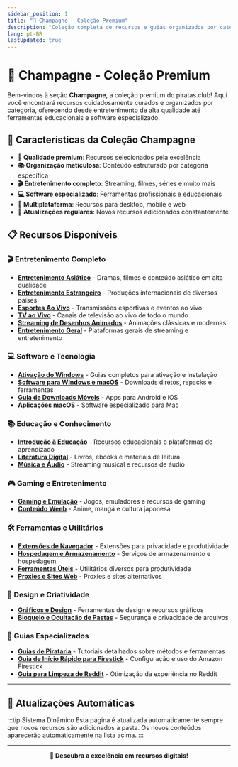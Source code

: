 ```yaml
---
sidebar_position: 1
title: "💎 Champagne – Coleção Premium"
description: "Coleção completa de recursos e guias organizados por categoria - entretenimento, software, educação e muito mais"
lang: pt-BR
lastUpdated: true
---
```


# 🍾 Champagne - Coleção Premium

Bem-vindos à seção **Champagne**, a coleção premium do piratas.club! Aqui você encontrará recursos cuidadosamente curados e organizados por categoria, oferecendo desde entretenimento de alta qualidade até ferramentas educacionais e software especializado.

## 🎯 Características da Coleção Champagne

- **🥂 Qualidade premium**: Recursos selecionados pela excelência
- **📚 Organização meticulosa**: Conteúdo estruturado por categoria específica
- **🎬 Entretenimento completo**: Streaming, filmes, séries e muito mais
- **💻 Software especializado**: Ferramentas profissionais e educacionais
- **📱 Multiplataforma**: Recursos para desktop, mobile e web
- **🔄 Atualizações regulares**: Novos recursos adicionados constantemente

## 📋 Recursos Disponíveis

### 🎬 Entretenimento Completo
- **[Entretenimento Asiático](/dbordo/champagne/entertainment_1)** - Dramas, filmes e conteúdo asiático em alta qualidade
- **[Entretenimento Estrangeiro](/dbordo/champagne/entertainment_2)** - Produções internacionais de diversos países
- **[Esportes Ao Vivo](/dbordo/champagne/entertainment_3)** - Transmissões esportivas e eventos ao vivo
- **[TV ao Vivo](/dbordo/champagne/entertainment_4)** - Canais de televisão ao vivo de todo o mundo
- **[Streaming de Desenhos Animados](/dbordo/champagne/entertainment_5)** - Animações clássicas e modernas
- **[Entretenimento Geral](/dbordo/champagne/entertainment)** - Plataformas gerais de streaming e entretenimento

### 💻 Software e Tecnologia
- **[Ativação do Windows](/dbordo/champagne/activate_windows)** - Guias completos para ativação e instalação
- **[Software para Windows e macOS](/dbordo/champagne/software)** - Downloads diretos, repacks e ferramentas
- **[Guia de Downloads Móveis](/dbordo/champagne/mobile)** - Apps para Android e iOS
- **[Aplicações macOS](/dbordo/champagne/macos_applications)** - Software especializado para Mac

### 📚 Educação e Conhecimento
- **[Introdução à Educação](/dbordo/champagne/education)** - Recursos educacionais e plataformas de aprendizado
- **[Literatura Digital](/dbordo/champagne/literature)** - Livros, ebooks e materiais de leitura
- **[Música e Áudio](/dbordo/champagne/music)** - Streaming musical e recursos de áudio

### 🎮 Gaming e Entretenimento
- **[Gaming e Emulação](/dbordo/champagne/gaming_emulation)** - Jogos, emuladores e recursos de gaming
- **[Conteúdo Weeb](/dbordo/champagne/weeb_stuff)** - Anime, mangá e cultura japonesa

### 🛠️ Ferramentas e Utilitários
- **[Extensões de Navegador](/dbordo/champagne/browsers_extensions)** - Extensões para privacidade e produtividade
- **[Hospedagem e Armazenamento](/dbordo/champagne/file_hosting_storage)** - Serviços de armazenamento e hospedagem
- **[Ferramentas Úteis](/dbordo/champagne/useful_tools)** - Utilitários diversos para produtividade
- **[Proxies e Sites Web](/dbordo/champagne/proxy_websites)** - Proxies e sites alternativos

### 🎨 Design e Criatividade
- **[Gráficos e Design](/dbordo/champagne/graphics_design)** - Ferramentas de design e recursos gráficos
- **[Bloqueio e Ocultação de Pastas](/dbordo/champagne/lock_hide_folders)** - Segurança e privacidade de arquivos

### 📖 Guias Especializados
- **[Guias de Pirataria](/dbordo/champagne/piracy_guides)** - Tutoriais detalhados sobre métodos e ferramentas
- **[Guia de Início Rápido para Firestick](/dbordo/champagne/piracy_guides_1)** - Configuração e uso do Amazon Firestick
- **[Guia para Limpeza de Reddit](/dbordo/champagne/piracy_guides)** - Otimização da experiência no Reddit

---

## 🔄 Atualizações Automáticas

:::tip Sistema Dinâmico
Esta página é atualizada automaticamente sempre que novos recursos são adicionados à pasta. Os novos conteúdos aparecerão automaticamente na lista acima.
:::

---

<div align="center">

**🍾 Descubra a excelência em recursos digitais!**

</div>
